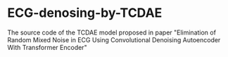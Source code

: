 # ECG-denosing-by-TCDAE
The source code of the TCDAE model proposed in paper "Elimination of Random Mixed Noise in ECG Using Convolutional Denoising Autoencoder With Transformer Encoder"

